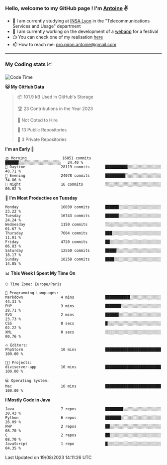 ### Hello, welcome to my GitHub page ! I'm [Antoine](https://github.com/AntoinePiron) ✌️

- 🌱 I am currently studying at [INSA Lyon](https://www.insa-lyon.fr) in the "Telecommunications Services and Usage" department
- 🔭 I am currently working on the development of a [webapp](https://github.com/24HeuresINSA/Overbookd) for a festival
- 📺 You can check one of my realisation [here](https://astustc.fr)
- 📫 How to reach me: [pro.piron.antoine@gmail.com](mailto:pro.piron.antoine@gmail.com)

---

### My Coding stats 📈
<!--START_SECTION:waka-->
![Code Time](http://img.shields.io/badge/Code%20Time-183%20hrs%2052%20mins-blue)

**🐱 My GitHub Data** 

> 📦 101.9 kB Used in GitHub's Storage 
 > 
> 🏆 23 Contributions in the Year 2023
 > 
> 🚫 Not Opted to Hire
 > 
> 📜 13 Public Repositories 
 > 
> 🔑 3 Private Repositories 
 > 
**I'm an Early 🐤** 

```text
🌞 Morning                16851 commits       ██████░░░░░░░░░░░░░░░░░░░   24.40 % 
🌆 Daytime                28119 commits       ██████████░░░░░░░░░░░░░░░   40.71 % 
🌃 Evening                24078 commits       █████████░░░░░░░░░░░░░░░░   34.86 % 
🌙 Night                  16 commits          ░░░░░░░░░░░░░░░░░░░░░░░░░   00.02 % 
```
📅 **I'm Most Productive on Tuesday** 

```text
Monday                   16039 commits       ██████░░░░░░░░░░░░░░░░░░░   23.22 % 
Tuesday                  16743 commits       ██████░░░░░░░░░░░░░░░░░░░   24.24 % 
Wednesday                1150 commits        ░░░░░░░░░░░░░░░░░░░░░░░░░   01.67 % 
Thursday                 7604 commits        ███░░░░░░░░░░░░░░░░░░░░░░   11.01 % 
Friday                   4720 commits        ██░░░░░░░░░░░░░░░░░░░░░░░   06.83 % 
Saturday                 12550 commits       █████░░░░░░░░░░░░░░░░░░░░   18.17 % 
Sunday                   10258 commits       ████░░░░░░░░░░░░░░░░░░░░░   14.85 % 
```


📊 **This Week I Spent My Time On** 

```text
🕑︎ Time Zone: Europe/Paris

💬 Programming Languages: 
Markdown                 4 mins              ███████████░░░░░░░░░░░░░░   44.31 % 
PHP                      3 mins              ███████░░░░░░░░░░░░░░░░░░   28.71 % 
SVG                      2 mins              ██████░░░░░░░░░░░░░░░░░░░   23.73 % 
CSS                      0 secs              █░░░░░░░░░░░░░░░░░░░░░░░░   02.22 % 
XML                      0 secs              ░░░░░░░░░░░░░░░░░░░░░░░░░   00.76 % 

🔥 Editors: 
PhpStorm                 10 mins             █████████████████████████   100.00 % 

🐱‍💻 Projects: 
diviserver-app           10 mins             █████████████████████████   100.00 % 

💻 Operating System: 
Mac                      10 mins             █████████████████████████   100.00 % 
```

**I Mostly Code in Java** 

```text
Java                     7 repos             ████████░░░░░░░░░░░░░░░░░   30.43 % 
Python                   6 repos             ███████░░░░░░░░░░░░░░░░░░   26.09 % 
PHP                      2 repos             ██░░░░░░░░░░░░░░░░░░░░░░░   08.70 % 
C                        2 repos             ██░░░░░░░░░░░░░░░░░░░░░░░   08.70 % 
JavaScript               1 repo              █░░░░░░░░░░░░░░░░░░░░░░░░   04.35 % 
```




 Last Updated on 19/08/2023 14:11:26 UTC
<!--END_SECTION:waka-->
